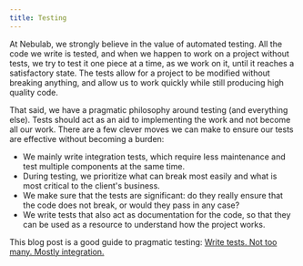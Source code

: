 ```yaml
---
title: Testing
---
```

At Nebulab, we strongly believe in the value of automated testing. All the code we write is tested, 
and when we happen to work on a project without tests, we try to test it one piece at a time, as we 
work on it, until it reaches a satisfactory state. The tests allow for a project to be modified 
without breaking anything, and allow us to work quickly while still producing high quality code.

That said, we have a pragmatic philosophy around testing (and everything else). Tests should act as 
an aid to implementing the work and not become all our work. There are a few clever moves we can 
make to ensure our tests are effective without becoming a burden:

- We mainly write integration tests, which require less maintenance and test multiple components
  at the same time.
- During testing, we prioritize what can break most easily and what is most critical to the client's 
  business.
- We make sure that the tests are significant: do they really ensure that the code does not break,
  or would they pass in any case?
- We write tests that also act as documentation for the code, so that they can be used as a resource 
  to understand how the project works.

This blog post is a good guide to pragmatic testing: 
[Write tests. Not too many. Mostly integration.](https://blog.kentcdodds.com/write-tests-not-too-many-mostly-integration-5e8c7fff591c)

